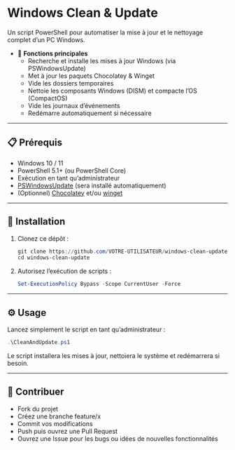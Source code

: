 # Windows Clean & Update

Un script PowerShell pour automatiser la mise à jour et le nettoyage complet d’un PC Windows.

- 📌 **Fonctions principales**  
  - Recherche et installe les mises à jour Windows (via PSWindowsUpdate)  
  - Met à jour les paquets Chocolatey & Winget  
  - Vide les dossiers temporaires  
  - Nettoie les composants Windows (DISM) et compacte l’OS (CompactOS)  
  - Vide les journaux d’événements  
  - Redémarre automatiquement si nécessaire
    
---

## 📋 Prérequis

- Windows 10 / 11  
- PowerShell 5.1+ (ou PowerShell Core)  
- Exécution en tant qu’administrateur  
- [PSWindowsUpdate](https://www.powershellgallery.com/packages/PSWindowsUpdate) (sera installé automatiquement)  
- (Optionnel) [Chocolatey](https://chocolatey.org/) et/ou [winget](https://learn.microsoft.com/fr-fr/windows/package-manager/winget/)  

---

## 🚀 Installation

1. Clonez ce dépôt :  
   ```powershell
   git clone https://github.com/VOTRE-UTILISATEUR/windows-clean-update.git
   cd windows-clean-update

2. Autorisez l’exécution de scripts :
    ```powershell
    Set-ExecutionPolicy Bypass -Scope CurrentUser -Force

---

## ⚙️ Usage

Lancez simplement le script en tant qu’administrateur :

  ```powershell
  .\CleanAndUpdate.ps1
  ```
    
Le script installera les mises à jour, nettoiera le système et redémarrera si besoin.

---

## 🤝 Contribuer

- Fork du projet
- Créez une branche feature/x
- Commit vos modifications
- Push puis ouvrez une Pull Request
- Ouvrez une Issue pour les bugs ou idées de nouvelles fonctionnalités


